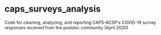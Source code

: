 # caps_surveys_analysis

Code for cleaning, analyzing, and reporting CAPS-ACSP's COVID-19 survey responses received from the postdoc community (April 2020)